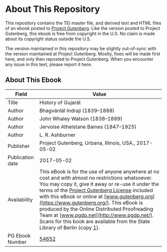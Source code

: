 # About This Repository

This repository contains the TEI master file, and derived text and HTML files of an ebook posted to [Project Gutenberg](https://www.gutenberg.org/). Like the version posted to Project Gutenberg, this ebook is free from copyright in the U.S. No claim is made about its copyright status outside the U.S.

The version maintained in this repository may be slightly out-of-sync with the version maintained at Project Gutenberg. Mostly, fixes will be made first here, and only then reposted to Project Gutenberg. When you encounter any issue in this text, please report it here.

## About This Ebook

| Field | Value |
| ----- | ----- |
| Title | History of Gujarát |
| Author | Bhagvánlál Indraji (1839–1888) |
| Author | John Whaley Watson (1838–1889) |
| Author | Jervoise Athelstane Baines (1847–1925) |
| Author | L. R. Ashburner |
| Publisher | Project Gutenberg, Urbana, Illinois, USA., 2017-05-02 |
| Publication date | 2017-05-02 |
| Availability | This eBook is for the use of anyone anywhere at no cost and with almost no restrictions whatsoever. You may copy it, give it away or re-use it under the terms of the [Project Gutenberg License](https://www.gutenberg.org/license) included with this eBook or online at [www.gutenberg.org](https://www.gutenberg.org/). This eBook is produced by the Online Distributed Proofreading Team at [www.pgdp.net](http://www.pgdp.net/). Scans for this book are available from the State Library of Berlin (copy [1](http://resolver.staatsbibliothek-berlin.de/SBB000058A800000000)). |
| PG Ebook Number | [54652](https://www.gutenberg.org/ebooks/54652) |
